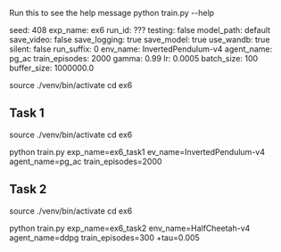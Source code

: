 Run this to see the help message
python train.py --help

seed: 408
exp_name: ex6
run_id: ???
testing: false
model_path: default
save_video: false
save_logging: true
save_model: true
use_wandb: true
silent: false
run_suffix: 0
env_name: InvertedPendulum-v4
agent_name: pg_ac
train_episodes: 2000
gamma: 0.99
lr: 0.0005
batch_size: 100
buffer_size: 1000000.0

source ./venv/bin/activate
cd ex6

## Task 1
source ./venv/bin/activate
cd ex6

python train.py exp_name=ex6_task1 ev_name=InvertedPendulum-v4 agent_name=pg_ac train_episodes=2000

## Task 2
source ./venv/bin/activate
cd ex6

python train.py exp_name=ex6_task2 env_name=HalfCheetah-v4 agent_name=ddpg train_episodes=300 +tau=0.005
